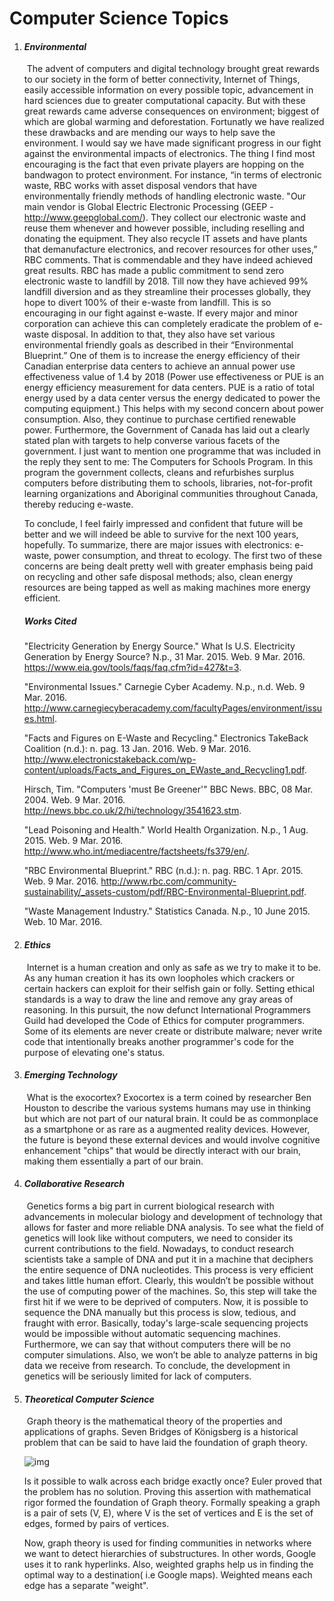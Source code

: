 # Computer Science Topics

1. #### *Environmental*

   ​	The advent of computers and digital technology brought great rewards to our society in the form of better connectivity, Internet of Things, easily accessible information on every possible topic, advancement in hard sciences due to greater computational capacity. But with these great rewards came adverse consequences on environment; biggest of which are global warming and deforestation. Fortunatly we have realized these drawbacks and are mending our ways to help save the environment. I would say we have made significant progress in our fight against the environmental impacts of electronics. The thing I find most encouraging is the fact that even private players are hopping on the bandwagon to protect environment. For instance, “in terms of electronic waste, RBC works with asset disposal vendors that have environmentally friendly methods of handling electronic waste. "Our main vendor is Global Electric Electronic Processing (GEEP - http://www.geepglobal.com/). They collect our electronic waste and reuse them whenever and however possible, including reselling and donating the equipment. They also recycle IT assets and have plants that demanufacture electronics, and recover resources for other uses,” RBC comments. That is commendable and they have indeed achieved great results. RBC has made a public commitment to send zero electronic waste to landfill by 2018. Till now they have achieved 99% landfill diversion and as they streamline their processes globally, they hope to divert 100% of their e-waste from landfill. This is so encouraging in our fight against e-waste. If every major and minor corporation can achieve this can completely eradicate the problem of e-waste disposal. In addition to that, they also have set various environmental friendly goals as described in their “Environmental Blueprint.” One of them is to increase the energy efficiency of their Canadian enterprise data centers to achieve an annual power use effectiveness value of 1.4 by 2018 (Power use effectiveness or PUE is an energy efficiency measurement for data centers. PUE is a ratio of total energy used by a data center versus the energy dedicated to power the computing equipment.) This helps with my second concern about power consumption. Also, they continue to purchase certified renewable power. Furthermore, the Government of Canada has laid out a clearly stated plan with targets to help converse various facets of the government. I just want to mention one programme that was included in the reply they sent to me: The Computers for Schools Program. In this program the government collects, cleans and refurbishes surplus computers before distributing them to schools, libraries, not-for-profit learning organizations and Aboriginal communities throughout Canada, thereby reducing e-waste.

   To conclude, I feel fairly impressed and confident that future will be better and we will indeed be able to survive for the next 100 years, hopefully. To summarize, there are major issues with electronics: e-waste, power consumption, and threat to ecology. The first two of these concerns are being dealt pretty well with greater emphasis being paid on recycling and other safe disposal methods; also, clean energy resources are being tapped as well as making machines more energy efficient.

   #####                                                                  Works Cited

   "Electricity Generation by Energy Source." What Is U.S. Electricity Generation by Energy Source? N.p., 31 Mar. 2015. Web. 9 Mar. 2016. <https://www.eia.gov/tools/faqs/faq.cfm?id=427&t=3>.

   "Environmental Issues." Carnegie Cyber Academy. N.p., n.d. Web. 9 Mar. 2016. <http://www.carnegiecyberacademy.com/facultyPages/environment/issues.html>.

   "Facts and Figures on E-Waste and Recycling." Electronics TakeBack Coalition (n.d.): n. pag. 13 Jan. 2016. Web. 9 Mar. 2016. <http://www.electronicstakeback.com/wp-content/uploads/Facts_and_Figures_on_EWaste_and_Recycling1.pdf>.

   Hirsch, Tim. "Computers 'must Be Greener'" BBC News. BBC, 08 Mar. 2004. Web. 9 Mar. 2016. <http://news.bbc.co.uk/2/hi/technology/3541623.stm>.

   "Lead Poisoning and Health." World Health Organization. N.p., 1 Aug. 2015. Web. 9 Mar. 2016. <http://www.who.int/mediacentre/factsheets/fs379/en/>.

   "RBC Environmental Blueprint." RBC (n.d.): n. pag. RBC. 1 Apr. 2015. Web. 9 Mar. 2016. <http://www.rbc.com/community-sustainability/_assets-custom/pdf/RBC-Environmental-Blueprint.pdf>.

   "Waste Management Industry." Statistics Canada. N.p., 10 June 2015. Web. 10 Mar. 2016.

2. #### *Ethics*

   ​           Internet is a human creation and only as safe as we try to make it to be. As any human creation it has its own loopholes which crackers or certain hackers can exploit for their selfish gain or folly. Setting ethical standards is a way to draw the line and remove any gray areas of reasoning. In this pursuit, the now defunct International Programmers Guild had developed the Code of Ethics for computer programmers. Some of its elements are never create or distribute malware; never write code that intentionally breaks another programmer's code for the purpose of elevating one's status. 

3. #### *Emerging Technology*

   ​          What is the exocortex? Exocortex is a term coined by researcher Ben Houston to describe the various systems humans may use in thinking but which are not part of our natural brain. It could be as commonplace as a smartphone or as rare as a augmented reality devices. However, the future is beyond these external devices and would involve cognitive enhancement "chips" that would be directly interact with our brain, making them essentially a part of our brain.

4. #### *Collaborative Research*

   ​           Genetics forms a big part in current biological research with advancements in molecular biology and development of technology that allows for faster and more reliable DNA analysis. To see what the field of genetics will look like without computers, we need to consider its current contributions to the field. Nowadays, to conduct research scientists take a sample of DNA and put it in a machine that deciphers the entire sequence of DNA nucleotides. This process is very efficient and takes little human effort. Clearly, this wouldn’t be possible without the use of computing power of the machines. So, this step will take the first hit if we were to be deprived of computers. Now, it is possible to sequence the DNA manually but this process is slow, tedious, and fraught with error. Basically, today's large-scale sequencing projects would be impossible without automatic sequencing machines. Furthermore, we can say that without computers there will be no computer simulations. Also, we won’t be able to analyze patterns in big data we receive from research. To conclude, the development in genetics will be seriously limited for lack of computers.

5. #### *Theoretical Computer Science*

   ​           Graph theory is the mathematical theory of the properties and applications of graphs. Seven Bridges of Königsberg is a historical problem that can be said to have laid the foundation of graph theory.

   ![img](https://upload.wikimedia.org/wikipedia/commons/5/5d/Konigsberg_bridges.png)

   Is it possible to walk across each bridge exactly once? Euler proved that the problem has no solution. Proving this assertion with mathematical rigor formed the foundation of Graph theory. Formally speaking a graph is a pair of sets (V, E), where V is the set of vertices and E is the set of edges, formed by pairs of vertices. 

   Now, graph theory is used for finding communities in networks where we want to detect hierarchies of substructures. In other words, Google uses it to rank hyperlinks. Also, weighted graphs help us in finding the optimal way to a destination( i.e Google maps). Weighted means each edge has a separate "weight". 

   ​

​                 